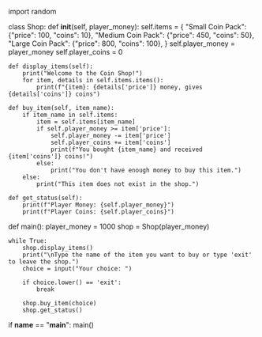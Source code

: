 import random

class Shop:
    def __init__(self, player_money):
        self.items = {
            "Small Coin Pack": {"price": 100, "coins": 10},
            "Medium Coin Pack": {"price": 450, "coins": 50},
            "Large Coin Pack": {"price": 800, "coins": 100},
        }
        self.player_money = player_money
        self.player_coins = 0

    def display_items(self):
        print("Welcome to the Coin Shop!")
        for item, details in self.items.items():
            print(f"{item}: {details['price']} money, gives {details['coins']} coins")

    def buy_item(self, item_name):
        if item_name in self.items:
            item = self.items[item_name]
            if self.player_money >= item['price']:
                self.player_money -= item['price']
                self.player_coins += item['coins']
                print(f"You bought {item_name} and received {item['coins']} coins!")
            else:
                print("You don't have enough money to buy this item.")
        else:
            print("This item does not exist in the shop.")

    def get_status(self):
        print(f"Player Money: {self.player_money}")
        print(f"Player Coins: {self.player_coins}")

def main():
    player_money = 1000
    shop = Shop(player_money)

    while True:
        shop.display_items()
        print("\nType the name of the item you want to buy or type 'exit' to leave the shop.")
        choice = input("Your choice: ")

        if choice.lower() == 'exit':
            break

        shop.buy_item(choice)
        shop.get_status()

if __name__ == "__main__":
    main()


